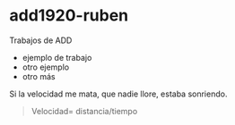 # add1920-ruben
Trabajos de ADD
* ejemplo de trabajo
* otro ejemplo
* otro más

Si la velocidad me mata, que nadie llore, estaba sonriendo.

> Velocidad= distancia/tiempo
